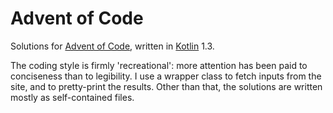 # Advent of Code
Solutions for [Advent of Code](http://adventofcode.com/), written in [Kotlin](https://kotlinlang.org/) 1.3.

The coding style is firmly 'recreational': more attention has been paid to conciseness than to legibility. 
I use a wrapper class to fetch inputs from the site, and to pretty-print the results. 
Other than that, the solutions are written mostly as self-contained files. 
